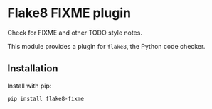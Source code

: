 # Flake8 FIXME plugin

Check for FIXME and other TODO style notes.

This module provides a plugin for `flake8`, the Python code checker.

## Installation

Install with pip:

```bash
pip install flake8-fixme
```

